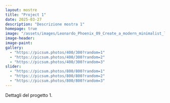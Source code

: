 ```yaml
---
layout: mostre
title: "Project 1"
date: 2025-03-27
description: "Descrizione mostra 1"
homepage: true
image: "/assets/images/Leonardo_Phoenix_09_Create_a_modern_minimalist_logo_for_an_eco_1.jpg" # size fissa 400x300px
image-header:
image-paint:
gallery:
  - "https://picsum.photos/400/300?random=1"
  - "https://picsum.photos/400/300?random=2"
  - "https://picsum.photos/400/300?random=3"
slider:
  - "https://picsum.photos/800/800?random=1"
  - "https://picsum.photos/800/800?random=2"
  - "https://picsum.photos/800/800?random=3"
---
```


Dettagli del progetto 1.
